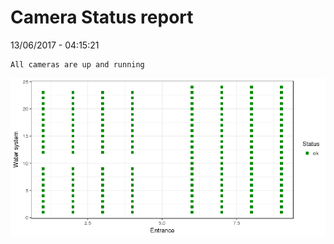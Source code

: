 Camera Status report
================
13/06/2017 - 04:15:21

    All cameras are up and running

![](camreport_files/figure-markdown_github/unnamed-chunk-2-1.png)
